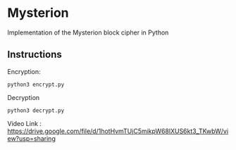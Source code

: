 # Mysterion
Implementation of the Mysterion block cipher in Python

## Instructions
Encryption:
```
python3 encrypt.py
```

Decryption
```
python3 decrypt.py
```

Video Link : https://drive.google.com/file/d/1hotHvmTUjC5mikpW68lXUS6kt3_TKwbW/view?usp=sharing
